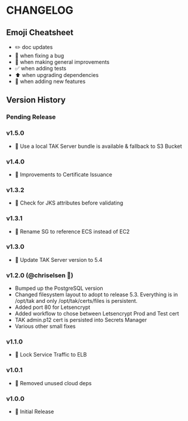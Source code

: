 # CHANGELOG

## Emoji Cheatsheet
- :pencil2: doc updates
- :bug: when fixing a bug
- :rocket: when making general improvements
- :white_check_mark: when adding tests
- :arrow_up: when upgrading dependencies
- :tada: when adding new features

## Version History

### Pending Release

### v1.5.0

- :rocket: Use a local TAK Server bundle is available & fallback to S3 Bucket

### v1.4.0

- :rocket: Improvements to Certificate Issuance

### v1.3.2

- :bug: Check for JKS attributes before validating

### v1.3.1

- :rocket: Rename SG to reference ECS instead of EC2

### v1.3.0

- :rocket: Update TAK Server version to 5.4

### v1.2.0 (@chriselsen :tada:)

- Bumped up the PostgreSQL version
- Changed filesystem layout to adopt to release 5.3. Everything is in /opt/tak and only /opt/tak/certs/files is persistent.
- Added port 80 for Letsencrypt
- Added workflow to chose between Letsencrypt Prod and Test cert
- TAK admin.p12 cert is persisted into Secrets Manager
- Various other small fixes

### v1.1.0

- :bug: Lock Service Traffic to ELB

### v1.0.1

- :rocket: Removed unused cloud deps

### v1.0.0

- :rocket: Initial Release

